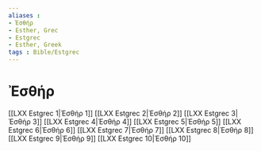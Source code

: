 ```yaml
---
aliases : 
- Ἐσθήρ
- Esther, Grec
- Estgrec
- Esther, Greek
tags : Bible/Estgrec
---
```


# Ἐσθήρ

[[LXX Estgrec 1|Ἐσθήρ 1]]
[[LXX Estgrec 2|Ἐσθήρ 2]]
[[LXX Estgrec 3|Ἐσθήρ 3]]
[[LXX Estgrec 4|Ἐσθήρ 4]]
[[LXX Estgrec 5|Ἐσθήρ 5]]
[[LXX Estgrec 6|Ἐσθήρ 6]]
[[LXX Estgrec 7|Ἐσθήρ 7]]
[[LXX Estgrec 8|Ἐσθήρ 8]]
[[LXX Estgrec 9|Ἐσθήρ 9]]
[[LXX Estgrec 10|Ἐσθήρ 10]]
